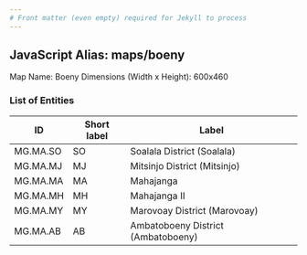 ```yaml
---
# Front matter (even empty) required for Jekyll to process
---
```


## JavaScript Alias: maps/boeny

Map Name: Boeny
Dimensions (Width x Height): 600x460

### List of Entities

ID | Short label | Label
---|---|---|
MG.MA.SO|SO|Soalala District (Soalala)
MG.MA.MJ|MJ|Mitsinjo District (Mitsinjo)
MG.MA.MA|MA|Mahajanga
MG.MA.MH|MH|Mahajanga II
MG.MA.MY|MY|Marovoay District (Marovoay)
MG.MA.AB|AB|Ambatoboeny District (Ambatoboeny)
